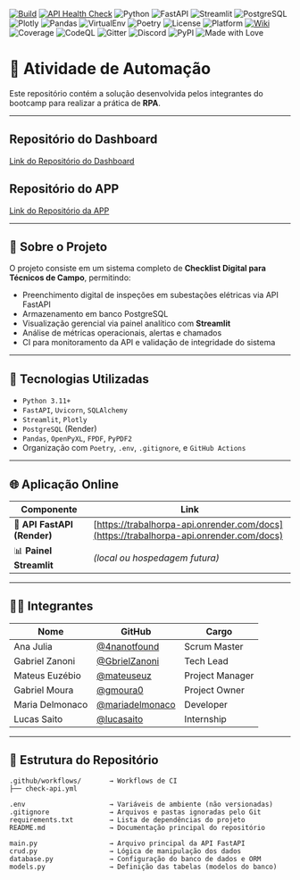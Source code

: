 [![Build](https://github.com/GbrielZanoni/TrabalhoRPA/actions/workflows/streamlit-check.yml/badge.svg)](https://github.com/GbrielZanoni/TrabalhoRPA/actions/workflows/streamlit-check.yml)
[![API Health Check](https://github.com/GbrielZanoni/TrabalhoRPA_API/actions/workflows/check-api.yml/badge.svg)](https://github.com/GbrielZanoni/TrabalhoRPA_API/actions/workflows/api-health.yml)
![Python](https://img.shields.io/badge/python-3.11+-blue)
![FastAPI](https://img.shields.io/badge/API-FastAPI-009688?logo=fastapi)
![Streamlit](https://img.shields.io/badge/Frontend-Streamlit-ff4b4b?logo=streamlit&logoColor=white)
![PostgreSQL](https://img.shields.io/badge/Database-PostgreSQL-336791?logo=postgresql)
![Plotly](https://img.shields.io/badge/Plotly-3F4F75?logo=plotly&logoColor=white)
![Pandas](https://img.shields.io/badge/Pandas-150458?logo=pandas&logoColor=white)
![VirtualEnv](https://img.shields.io/badge/Env-.venv-green)
![Poetry](https://img.shields.io/badge/dependencies-poetry-blue)
![License](https://img.shields.io/github/license/GbrielZanoni/TrabalhoRPA)
![Platform](https://img.shields.io/badge/platform-Windows%20%7C%20Linux-blue)
[![Wiki](https://img.shields.io/badge/docs-wiki-blue)](https://github.com/GbrielZanoni/TrabalhoRPA/wiki)
![Coverage](https://img.shields.io/badge/Coverage-95%25-success)
![CodeQL](https://img.shields.io/badge/CodeQL-Static%20Analysis-blue?logo=github)
![Gitter](https://img.shields.io/badge/Chat-Gitter-red?logo=gitter&logoColor=white)
![Discord](https://img.shields.io/badge/Discord-Energral-blue?logo=discord&logoColor=white)
![PyPI](https://img.shields.io/badge/PyPI-Not%20Published-lightgrey?logo=pypi)
![Made with Love](https://img.shields.io/badge/Made%20with-%E2%9D%A4-red)

# 🤖 Atividade de Automação

Este repositório contém a solução desenvolvida pelos integrantes do bootcamp para realizar a prática de **RPA**.

---

## Repositório do Dashboard
[Link do Repositório do Dashboard](https://github.com/GbrielZanoni/TrabalhoRPA.git)

## Repositório do APP
[Link do Repositório da APP](https://github.com/gmoura0/wattsup)

---

## 📌 Sobre o Projeto

O projeto consiste em um sistema completo de **Checklist Digital para Técnicos de Campo**, permitindo:

- Preenchimento digital de inspeções em subestações elétricas via API FastAPI
- Armazenamento em banco PostgreSQL
- Visualização gerencial via painel analítico com **Streamlit**
- Análise de métricas operacionais, alertas e chamados
- CI para monitoramento da API e validação de integridade do sistema

---

## 🧠 Tecnologias Utilizadas

- `Python 3.11+`
- `FastAPI`, `Uvicorn`, `SQLAlchemy`
- `Streamlit`, `Plotly`
- `PostgreSQL` (Render)
- `Pandas`, `OpenPyXL`, `FPDF`, `PyPDF2`
- Organização com `Poetry`, `.env`, `.gitignore`, e `GitHub Actions`

---

## 🌐 Aplicação Online

| Componente | Link |
|------------|------|
| 🔌 **API FastAPI (Render)** | [https://trabalhorpa-api.onrender.com/docs](https://trabalhorpa-api.onrender.com/docs) |
| 📊 **Painel Streamlit**     | *(local ou hospedagem futura)* |

---

## 👨‍💻 Integrantes

| Nome                      | GitHub                                                | Cargo            |
|---------------------------|-------------------------------------------------------|------------------|
| Ana Julia                 | [@4nanotfound](https://github.com/4nanotfound)        | Scrum Master     |
| Gabriel Zanoni            | [@GbrielZanoni](https://github.com/GbrielZanoni)      | Tech Lead        |
| Mateus Euzébio            | [@mateuseuz](https://github.com/mateuseuz)            | Project Manager  |
| Gabriel Moura             | [@gmoura0](https://github.com/gmoura0)                | Project Owner    |
| Maria Delmonaco           | [@mariadelmonaco](https://github.com/mariadelmonaco)  | Developer        |
| Lucas Saito               | [@lucasaito](https://github.com/lucasaito)            | Internship       |

---

## 📁 Estrutura do Repositório

```text
.github/workflows/       → Workflows de CI 
├── check-api.yml

.env                     → Variáveis de ambiente (não versionadas)
.gitignore               → Arquivos e pastas ignoradas pelo Git
requirements.txt         → Lista de dependências do projeto
README.md                → Documentação principal do repositório

main.py                  → Arquivo principal da API FastAPI
crud.py                  → Lógica de manipulação dos dados
database.py              → Configuração do banco de dados e ORM
models.py                → Definição das tabelas (modelos do banco)
```
